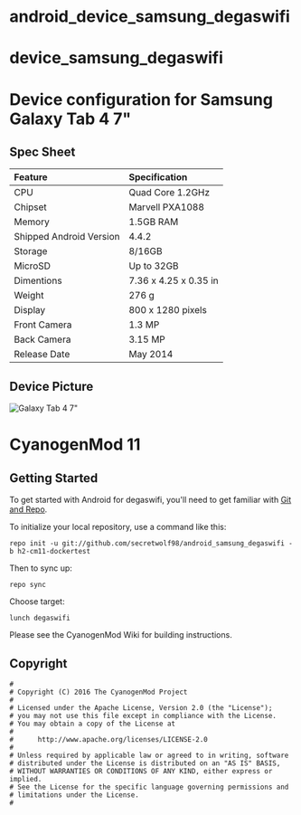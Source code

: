 android_device_samsung_degaswifi
===============================

# device_samsung_degaswifi
# Device configuration for Samsung Galaxy Tab 4 7"

## Spec Sheet
| Feature                 | Specification                     |
| :---------------------- | :-------------------------------- |
| CPU                     | Quad Core 1.2GHz                  |
| Chipset                 | Marvell PXA1088                   |
| Memory                  | 1.5GB RAM                         |
| Shipped Android Version | 4.4.2                             |
| Storage                 | 8/16GB                            |
| MicroSD                 | Up to 32GB                        |
| Dimentions              | 7.36 x 4.25 x 0.35 in             |
| Weight                  | 276 g                             |
| Display                 | 800 x 1280 pixels                 |
| Front Camera            | 1.3 MP                            |
| Back Camera             | 3.15 MP                           |
| Release Date            | May 2014                          |

## Device Picture
![Galaxy Tab 4 7"](http://cdn2.gsmarena.com/vv/bigpic/samsung-galaxy-tab-4-70.jpg "Galaxy Tab 4 7")



CyanogenMod 11 
==============

Getting Started
---------------

To get started with Android for degaswifi, you'll need to get
familiar with [Git and Repo](http://source.android.com/source/using-repo.html).

To initialize your local repository, use a command like this:

    repo init -u git://github.com/secretwolf98/android_samsung_degaswifi -b h2-cm11-dockertest

Then to sync up:

    repo sync

Choose target:

    lunch degaswifi

Please see the CyanogenMod Wiki for building instructions.



## Copyright

```
#
# Copyright (C) 2016 The CyanogenMod Project
#
# Licensed under the Apache License, Version 2.0 (the "License");
# you may not use this file except in compliance with the License.
# You may obtain a copy of the License at
#
#      http://www.apache.org/licenses/LICENSE-2.0
#
# Unless required by applicable law or agreed to in writing, software
# distributed under the License is distributed on an "AS IS" BASIS,
# WITHOUT WARRANTIES OR CONDITIONS OF ANY KIND, either express or implied.
# See the License for the specific language governing permissions and
# limitations under the License.
#
```
